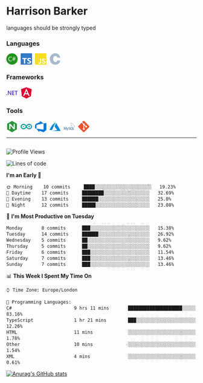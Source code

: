 # Harrison Barker

languages should be strongly typed	

<!-- ![visitors](https://visitor-badge.glitch.me/badge?page_id=mrharrisonbarker.mrharrisonbarker) -->

### Languages


<div style="display:flex">
  <img width=30 style="margin-right:0.5rem" src="./assets/csharp.svg">
  <img width=30 style="margin-right:0.5rem" src="./assets/typescript.svg">
  <img width=30 style="margin-right:0.5rem" src="./assets/javascript.svg"> 
  <img width=30 style="margin-right:0.5rem" src="./assets/c.svg">
</div>

### Frameworks

<div style="display:flex">
  <img width=30 style="margin-right:0.5rem" src="./assets/dot-net.svg">
  <img width=30 style="margin-right:0.5rem" src="./assets/angular.svg">
</div>

### Tools

<div style="display:flex">
  <img width=30 style="margin-right:0.5rem" style="margin-right:1rem" src="./assets/nginx.svg">
  <img width=30 style="margin-right:0.5rem" src="./assets/arduino.svg">
  <img width=30 style="margin-right:0.5rem" src="./assets/azuredevops.svg">
  <img width=30 style="margin-right:0.5rem" src="./assets/microsoftazure.svg">
  <img width=30 style="margin-right:0.5rem" src="./assets/mysql.svg">
  <img width=30 style="margin-right:0.5rem" src="./assets/git.svg">
</div>

<hr>
<!--<div style="display:flex;justify-content:between">
<img alt="JavaScript" src="https://img.shields.io/badge/javascript%20-%23323330.svg?&style=for-the-badge&logo=javascript&logoColor=%23F7DF1E"/>
<img alt="TypeScript" src="https://img.shields.io/badge/typescript%20-%23007ACC.svg?&style=for-the-badge&logo=typescript&logoColor=white"/>
<img alt="C#" src="https://img.shields.io/badge/c%23%20-%23239120.svg?&style=for-the-badge&logo=c-sharp&logoColor=white"/>
<img alt="NodeJS" src="https://img.shields.io/badge/node.js%20-%2343853D.svg?&style=for-the-badge&logo=node.js&logoColor=white"/>
<img alt="Angular" src="https://img.shields.io/badge/angular%20-%23DD0031.svg?&style=for-the-badge&logo=angular&logoColor=white"/>
<img alt="Git" src="https://img.shields.io/badge/git%20-%23F05033.svg?&style=for-the-badge&logo=git&logoColor=white"/>
<img alt="Azure" src="https://img.shields.io/badge/azure%20-%230072C6.svg?&style=for-the-badge&logo=azure-devops&logoColor=white"/>
<img alt="Nginx" src="https://img.shields.io/badge/nginx%20-%23009639.svg?&style=for-the-badge&logo=nginx&logoColor=white"/>
<img alt="MySQL" src="https://img.shields.io/badge/mysql-%2300f.svg?&style=for-the-badge&logo=mysql&logoColor=white"/>
<img alt="Arduino" src="https://img.shields.io/badge/-Arduino-00979D?style=for-the-badge&logo=Arduino&logoColor=white"/>
</div>

<img src="https://img.shields.io/badge/-Swift-fff?&logo=Swift">
<img src="https://img.shields.io/badge/-JavaScript-F7DF1E?&logo=JavaScript&logoColor=transparent&style=flat">
<img src="https://img.shields.io/badge/-TypeScript-333?&logo=TypeScript">-->


<div style="display:flex">


</div>

<!--START_SECTION:waka-->
![Profile Views](http://img.shields.io/badge/Profile%20Views-2-blue)

![Lines of code](https://img.shields.io/badge/From%20Hello%20World%20I%27ve%20Written-2.3%20million%20lines%20of%20code-blue)

**I'm an Early 🐤** 

```text
🌞 Morning    10 commits     ████░░░░░░░░░░░░░░░░░░░░░   19.23% 
🌆 Daytime    17 commits     ████████░░░░░░░░░░░░░░░░░   32.69% 
🌃 Evening    13 commits     ██████░░░░░░░░░░░░░░░░░░░   25.0% 
🌙 Night      12 commits     █████░░░░░░░░░░░░░░░░░░░░   23.08%

```
📅 **I'm Most Productive on Tuesday** 

```text
Monday       8 commits      ███░░░░░░░░░░░░░░░░░░░░░░   15.38% 
Tuesday      14 commits     ██████░░░░░░░░░░░░░░░░░░░   26.92% 
Wednesday    5 commits      ██░░░░░░░░░░░░░░░░░░░░░░░   9.62% 
Thursday     5 commits      ██░░░░░░░░░░░░░░░░░░░░░░░   9.62% 
Friday       6 commits      ███░░░░░░░░░░░░░░░░░░░░░░   11.54% 
Saturday     7 commits      ███░░░░░░░░░░░░░░░░░░░░░░   13.46% 
Sunday       7 commits      ███░░░░░░░░░░░░░░░░░░░░░░   13.46%

```


📊 **This Week I Spent My Time On** 

```text
⌚︎ Time Zone: Europe/London

💬 Programming Languages: 
C#                       9 hrs 11 mins       ████████████████████░░░░░   83.16% 
TypeScript               1 hr 21 mins        ███░░░░░░░░░░░░░░░░░░░░░░   12.26% 
HTML                     11 mins             ░░░░░░░░░░░░░░░░░░░░░░░░░   1.78% 
Other                    10 mins             ░░░░░░░░░░░░░░░░░░░░░░░░░   1.54% 
XML                      4 mins              ░░░░░░░░░░░░░░░░░░░░░░░░░   0.61%

```


<!--END_SECTION:waka-->

[![Anurag's GitHub stats](https://github-readme-stats.vercel.app/api?username=mrharrisonbarker&count_private=true&show_icons=true&theme=nightowl)](https://github.com/anuraghazra/github-readme-stats)

<!--
**MrHarrisonBarker/MrHarrisonBarker** is a ✨ _special_ ✨ repository because its `README.md` (this file) appears on your GitHub profile.

Here are some ideas to get you started:

- 🔭 I’m currently working on ...
- 🌱 I’m currently learning ...
- 👯 I’m looking to collaborate on ...
- 🤔 I’m looking for help with ...
- 💬 Ask me about ...
- 📫 How to reach me: ...
- 😄 Pronouns: ...
- ⚡ Fun fact: ...
-->
